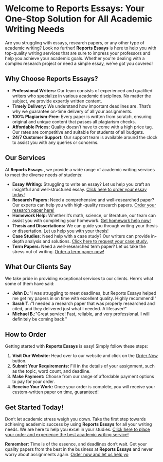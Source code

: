 # Welcome to Reports Essays: Your One-Stop Solution for All Academic Writing Needs

Are you struggling with essays, research papers, or any other type of academic writing? Look no further! **Reports Essays** is here to help you with top-quality writing services that are sure to impress your professors and help you achieve your academic goals. Whether you're dealing with a complex research project or need a simple essay, we’ve got you covered!

## Why Choose Reports Essays?

- **Professional Writers:** Our team consists of experienced and qualified writers who specialize in various academic disciplines. No matter the subject, we provide expertly written content.
- **Timely Delivery:** We understand how important deadlines are. That’s why we guarantee on-time delivery of all your assignments.
- **100% Plagiarism-Free:** Every paper is written from scratch, ensuring original and unique content that passes all plagiarism checks.
- **Affordable Prices:** Quality doesn’t have to come with a high price tag. Our rates are competitive and suitable for students of all budgets.
- **24/7 Customer Support:** Our support team is available around the clock to assist you with any queries or concerns.

## Our Services

At **Reports Essays** , we provide a wide range of academic writing services to meet the diverse needs of students:

- **Essay Writing:** Struggling to write an essay? Let us help you craft an insightful and well-structured essay. [Click here to order your essay today!](https://tinyurl.com/topessay?keyword=reports+essays)
- **Research Papers:** Need a comprehensive and well-researched paper? Our experts can help you with high-quality research papers. [Order your research paper here!](https://tinyurl.com/topessay?keyword=reports+essays)
- **Homework Help:** Whether it’s math, science, or literature, our team can assist you with completing your homework. [Get homework help now!](https://tinyurl.com/topessay?keyword=reports+essays)
- **Thesis and Dissertations:** We can guide you through writing your thesis or dissertation. [Let us help you with your thesis!](https://tinyurl.com/topessay?keyword=reports+essays)
- **Case Studies:** Need help with a case study? Our writers can provide in-depth analysis and solutions. [Click here to request your case study.](https://tinyurl.com/topessay?keyword=reports+essays)
- **Term Papers:** Need a well-researched term paper? Let us take the stress out of writing. [Order a term paper now!](https://tinyurl.com/topessay?keyword=reports+essays)

## What Our Clients Say

We take pride in providing exceptional services to our clients. Here’s what some of them have said:

- **John D.:**"I was struggling to meet deadlines, but Reports Essays helped me get my papers in on time with excellent quality. Highly recommend!"
- **Sarah T.:**"I needed a research paper that was properly researched and cited, and they delivered just what I needed. A lifesaver!"
- **Michael B.:**"Great service! Fast, reliable, and very professional. I will definitely be coming back." 

## How to Order

Getting started with **Reports Essays** is easy! Simply follow these steps:

1. **Visit Our Website:** Head over to our website and click on the [Order Now](https://tinyurl.com/topessay?keyword=reports+essays) button.
2. **Submit Your Requirements:** Fill in the details of your assignment, such as the topic, word count, and deadline.
3. **Make Payment:** Choose from our range of affordable payment options to pay for your order.
4. **Receive Your Work:** Once your order is complete, you will receive your custom-written paper on time, guaranteed!

## Get Started Today!

Don’t let academic stress weigh you down. Take the first step towards achieving academic success by using **Reports Essays** for all your writing needs. We are here to help you excel in your studies. [Click here to place your order and experience the best academic writing service!](https://tinyurl.com/topessay?keyword=reports+essays)

**Remember:** Time is of the essence, and deadlines don’t wait. Get your quality papers from the best in the business at **Reports Essays** and never worry about assignments again. [Order now and let us help yo](https://tinyurl.com/topessay?keyword=reports+essays)
